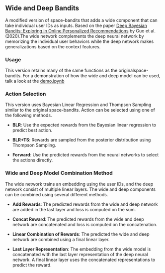 ## Wide and Deep Bandits

A modified version of space-bandits that adds a wide component that can take individual user IDs as inputs. Based on the paper [Deep Bayesian Bandits: Exploring in Online Personalized Recommendations](https://arxiv.org/abs/2008.00727) by Guo et al. (2020).The wide network complements the deep neural network by memorizing the individual user behaviors while the deep network makes generalizations based on the context features. 

### Usage

This version retains many of the same functions as the originalspace-bandits. For a demonstration of how the wide and deep model can be used, talk a look at the [demo.ipynb](https://github.com/fellowship/space-bandits/blob/dev/wide_deep_bandits/demo.ipynb)

### Action Selection

This version uses Bayesian Linear Regression and Thompson Sampling similar to the original space-bandits. Action can be selected using one of the following methods.

- **BLR**: Use the expected rewards from the Bayesian linear regression to predict best action. 

- **BLR+TS**: Rewards are sampled from the posterior distribution using Thompson Sampling.  

- **Forward**: Use the predicted rewards from the neural networks to select the actions directly. 

### Wide and Deep Model Combination Method

The wide network trains an embedding using the user IDs, and the deep network consist of multiple linear layers. The wide and deep components can be combined using several different methods. 

- **Add Rewards**: The predicted rewards from the wide and deep network are added in the last layer and loss is computed on the sum. 

- **Concat Reward**: The predicted rewards from the wide and deep network are concatenated and loss is computed on the concatenation. 

- **Linear Combination of Rewards**: The predicted the wide and deep network are combined using a final linear layer. 

- **Last Layer Representation**: The embedding from the wide model is concatenated with the last layer representation of the deep neural network. A final linear layer uses the concatenated representations to predict the reward. 


